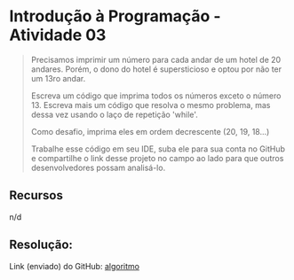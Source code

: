 # Introdução à Programação - Atividade 03

> Precisamos imprimir um número para cada andar de um hotel de 20 andares. Porém, o dono do hotel é supersticioso e optou por não ter um 13ro andar.
>
> Escreva um código que imprima todos os números exceto o número 13.
> Escreva mais um código que resolva o mesmo problema, mas dessa vez usando o laço de repetição 'while'.
>
> Como desafio, imprima eles em ordem decrescente (20, 19, 18...)
>
> Trabalhe esse código em seu IDE, suba ele para sua conta no GitHub e compartilhe o link desse projeto no campo ao lado para que outros desenvolvedores possam analisá-lo.

## Recursos

n/d

## Resolução:

Link (enviado) do GitHub: [algoritmo](./atividade-03.py)
